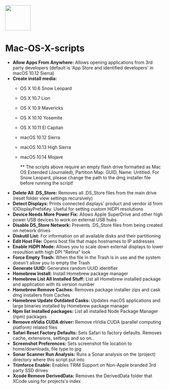 <img src="http://i.imgur.com/4z5UPhJ.png" width="80px" />
<h1>Mac-OS-X-scripts</h1>


- <b>Allow Apps From Anywhere:</b> Allows opening applications from 3rd party developers (default is 'App Store and identified developers' in macOS 10.12 Sierra)
- <b>Create install media:</b>
  - OS X 10.6 Snow Leopard 
  - OS X 10.7 Lion
  - OS X 10.9 Mavericks 
  - OS X 10.10 Yosemite 
  - OS X 10.11 El Capitan
  - macOS 10.12 Sierra
  - macOS 10.13 High Sierra
  - macOS 10.14 Mojave
 
     ** The scripts above require an empty flash drive formatted as Mac OS Extended (Journaled), Partition Map: GUID, Name: Untitled. For Snow Leopard, please change the path to the dmg installer file before running the script!
- <b>Delete All .DS_Store:</b> Removes all .DS_Store files from the main drive (reset folder view settings recursively)
- <b>Detect Displays:</b> Prints connected displays' product and vendor id from IODisplayPrefsKey. Useful for setting custom HiDPI resolutions
- <b>Device Needs More Power Fix:</b> Allows Apple SuperDrive and other high power USB devices to work on external USB hubs
- <b>Disable DS_Store Network:</b> Prevents .DS_Store files from being created on network drives
- <b>Diskutil List:</b> For information on all available disks and their partitioning
- <b>Edit Host File:</b> Opens host file that maps hostnames to IP addresses
- <b>Enable HiDPI Mode:</b> Allows you to scale down external displays to lower resoultion with high DPI "Retina" look
- <b>Force Empty Trash:</b> When the file in the Trash is in use and the system doesn't allow you to empty the Trash
- <b>Generate UUID:</b> Generates random UUID identifier
- <b>Homebrew Install:</b> Install Homebrew package manager
- <b>Homebrew List All Installed Stuff:</b> List all Homebrew installed package and application with its version number
- <b>Homebrew Remove Caches:</b> Removes package installer zips and cask dmg installers from Caches
- <b>Homebrew Update Outdated Casks:</b> Updates macOS applications and large binaries installed by Homebrew package manager
- <b>Npm list installed packages:</b> List all installed Node Package Manager (npm) packages
- <b>Remove nVidia CUDA driver:</b> Remove nVidia CUDA (parallel computing platform) related files
- <b>Safari Reset Factory Defaults:</b> Sets Safari to factory defaults. Removes cache, extensions, settings and so on..
- <b>Screenshot Preferences:</b> Sets screenshot file location to home/downloads, file type to jpg
- <b>Sonar Scanner Run Analysis:</b> Runs a Sonar analysis on the (project) directory where this script put into
- <b>Trimforce Enable:</b> Enables TRIM Support on Non-Apple branded 3rd party SSD drives
- <b>Xcode Remove DerivedData:</b> Removes the DerivedData folder that XCode using for projects's index
